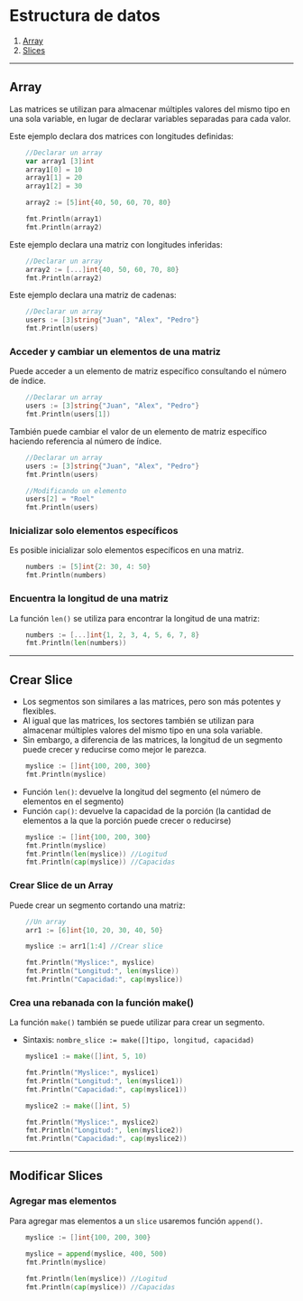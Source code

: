 # Estructura de datos

1. [Array](#Array)
2. [Slices](#Slices)

---
## Array 
Las matrices se utilizan para almacenar múltiples valores del mismo tipo en una sola variable, en lugar de declarar variables separadas para cada valor.

Este ejemplo declara dos matrices con longitudes definidas:

~~~go
	//Declarar un array
	var array1 [3]int
	array1[0] = 10
	array1[1] = 20
	array1[2] = 30

	array2 := [5]int{40, 50, 60, 70, 80}

	fmt.Println(array1)
	fmt.Println(array2)
~~~

Este ejemplo declara una matriz con longitudes inferidas:

~~~go
	//Declarar un array
	array2 := [...]int{40, 50, 60, 70, 80}
	fmt.Println(array2)
~~~

Este ejemplo declara una matriz de cadenas:

~~~go
	//Declarar un array
	users := [3]string{"Juan", "Alex", "Pedro"}
	fmt.Println(users)
~~~

### Acceder y cambiar un elementos de una matriz
Puede acceder a un elemento de matriz específico consultando el número de índice.

~~~go
	//Declarar un array
	users := [3]string{"Juan", "Alex", "Pedro"}
	fmt.Println(users[1])
~~~

También puede cambiar el valor de un elemento de matriz específico haciendo referencia al número de índice.

~~~go
	//Declarar un array
	users := [3]string{"Juan", "Alex", "Pedro"}
	fmt.Println(users)

    //Modificando un elemento
    users[2] = "Roel"
    fmt.Println(users)
~~~


### Inicializar solo elementos específicos
Es posible inicializar solo elementos específicos en una matriz.

~~~go
	numbers := [5]int{2: 30, 4: 50}
	fmt.Println(numbers)
~~~

### Encuentra la longitud de una matriz
La función `len()` se utiliza para encontrar la longitud de una matriz:

~~~go
	numbers := [...]int{1, 2, 3, 4, 5, 6, 7, 8}
	fmt.Println(len(numbers))
~~~

---
## Crear Slice
- Los segmentos son similares a las matrices, pero son más potentes y flexibles.
- Al igual que las matrices, los sectores también se utilizan para almacenar múltiples valores del mismo tipo en una sola variable.
- Sin embargo, a diferencia de las matrices, la longitud de un segmento puede crecer y reducirse como mejor le parezca.


~~~go
	myslice := []int{100, 200, 300}
	fmt.Println(myslice)
~~~
- Función `len()`: devuelve la longitud del segmento (el número de elementos en el segmento)
- Función `cap()`: devuelve la capacidad de la porción (la cantidad de elementos a la que la porción puede crecer o reducirse)

~~~go
	myslice := []int{100, 200, 300}
	fmt.Println(myslice)
	fmt.Println(len(myslice)) //Logitud
	fmt.Println(cap(myslice)) //Capacidas
~~~

### Crear Slice de un Array 
Puede crear un segmento cortando una matriz:

~~~go
	//Un array
	arr1 := [6]int{10, 20, 30, 40, 50}

	myslice := arr1[1:4] //Crear slice

	fmt.Println("Myslice:", myslice)
	fmt.Println("Longitud:", len(myslice))
	fmt.Println("Capacidad:", cap(myslice))
~~~

### Crea una rebanada con la función make()
La función `make()` también se puede utilizar para crear un segmento.

- Sintaxis: `nombre_slice := make([]tipo, longitud, capacidad)`

~~~go
	myslice1 := make([]int, 5, 10)

	fmt.Println("Myslice:", myslice1)
	fmt.Println("Longitud:", len(myslice1))
	fmt.Println("Capacidad:", cap(myslice1))

	myslice2 := make([]int, 5)

	fmt.Println("Myslice:", myslice2)
	fmt.Println("Longitud:", len(myslice2))
	fmt.Println("Capacidad:", cap(myslice2))
~~~

---
## Modificar Slices


### Agregar mas elementos 
Para agregar mas elementos a un `slice` usaremos función `append()`. 

~~~go
	myslice := []int{100, 200, 300}

	myslice = append(myslice, 400, 500)
	fmt.Println(myslice)
    
	fmt.Println(len(myslice)) //Logitud
	fmt.Println(cap(myslice)) //Capacidas
~~~






